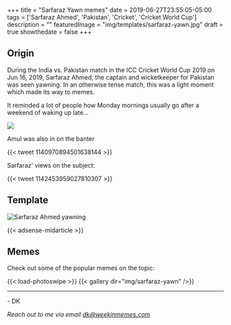 +++
title = "Sarfaraz Yawn memes"
date = 2019-06-27T23:55:05-05:00
tags = ['Sarfaraz Ahmed', 'Pakistan', 'Cricket', 'Cricket World Cup']
description = ""
featuredImage = "img/templates/sarfaraz-yawn.jpg"
draft = true
showthedate = false
+++

## Origin

During the India vs. Pakistan match in the ICC Cricket World Cup 2019 on Jun 16, 2019, Sarfaraz Ahmed, the captain and wicketkeeper for Pakistan was seen yawning. In an otherwise tense match, this was a light moment which made its way to memes.
<!--more-->

It reminded a lot of people how Monday mornings usually go after a weekend of waking up late...

![](img/sarfaraz-yawn/sarfaraz-yawn-monday.png)

Amul was also in on the banter

{{< tweet 1140970894501638144 >}}

Sarfaraz' views on the subject:

{{< tweet 1142453959027810307 >}}

## Template

![Sarfaraz Ahmed yawning](img/templates/sarfaraz-yawn.jpg)

{{< adsense-midarticle >}}

## Memes

Check out some of the popular memes on the topic:

{{< load-photoswipe >}}
{{< gallery dir="img/sarfaraz-yawn" />}}


---
\- DK

*Reach out to me via email dk@weekinmemes.com*